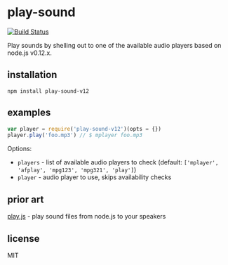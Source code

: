 # play-sound

[![Build Status](https://travis-ci.org/iamdenny/play-sound-v12.svg)](https://travis-ci.org/iamdenny/play-sound-v12)

Play sounds by shelling out to one of the available audio players based on node.js v0.12.x.

## installation

    npm install play-sound-v12

## examples

```javascript
var player = require('play-sound-v12')(opts = {})
player.play('foo.mp3') // $ mplayer foo.mp3 
```

Options: 

* `players` - list of available audio players to check (default: `['mplayer', 'afplay', 'mpg123', 'mpg321', 'play']`)
* `player`  - audio player to use, skips availability checks

## prior art

[play.js](https://github.com/Marak/play.js) - play sound files from node.js to your speakers

## license

MIT

